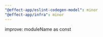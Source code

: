 ```yaml
---
"@effect-app/eslint-codegen-model": minor
"@effect-app/infra": minor
---
```


improve: moduleName as const
